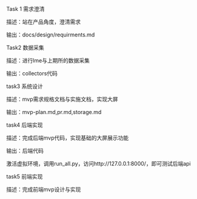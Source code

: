Task 1 需求澄清

描述：站在产品角度，澄清需求

输出：docs/design/requirments.md



Task2 数据采集

描述：进行lme与上期所的数据采集

输出：collectors代码



task3 系统设计

描述：mvp需求规格文档与实施文档，实现大屏

输出：mvp-plan.md,pr.md,storage.md



task4 后端实现

描述：完成后端mvp代码，实现基础的大屏展示功能

输出：后端代码

激活虚拟环境，调用run_all.py，访问http://127.0.0.1:8000/，即可测试后端api



task5 前端实现

描述：完成前端mvp设计与实现











 
